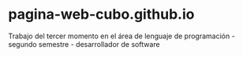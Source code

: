 # pagina-web-cubo.github.io
Trabajo del tercer momento en el área de lenguaje de programación - segundo semestre - desarrollador de software

